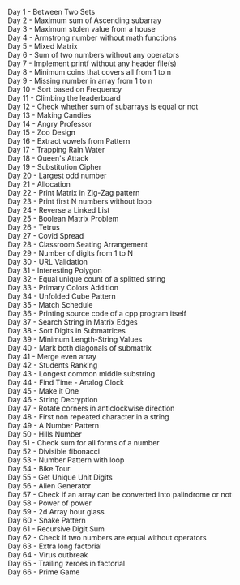Day 1 - Between Two Sets<br>
Day 2 - Maximum sum of Ascending subarray<br>
Day 3 - Maximum stolen value from a house<br>
Day 4 - Armstrong number without math functions<br>
Day 5 - Mixed Matrix<br>
Day 6 - Sum of two numbers without any operators<br>
Day 7 - Implement printf without any header file(s)<br>
Day 8 - Minimum coins that covers all from 1 to n<br>
Day 9 - Missing number in array from 1 to n<br>
Day 10 - Sort based on Frequency<br>
Day 11 - Climbing the leaderboard<br>
Day 12 - Check whether sum of subarrays is equal or not<br>
Day 13 - Making Candies<br>
Day 14 - Angry Professor<br>
Day 15 - Zoo Design<br>
Day 16 - Extract vowels from Pattern<br>
Day 17 - Trapping Rain Water<br>
Day 18 - Queen's Attack<br>
Day 19 - Substitution Cipher<br>
Day 20 - Largest odd number<br>
Day 21 - Allocation<br>
Day 22 - Print Matrix in Zig-Zag pattern<br>
Day 23 - Print first N numbers without loop<br>
Day 24 - Reverse a Linked List<br>
Day 25 - Boolean Matrix Problem<br>
Day 26 - Tetrus<br>
Day 27 - Covid Spread<br>
Day 28 - Classroom Seating Arrangement<br>
Day 29 - Number of digits from 1 to N<br>
Day 30 - URL Validation<br>
Day 31 - Interesting Polygon<br>
Day 32 - Equal unique count of a splitted string<br>
Day 33 - Primary Colors Addition<br>
Day 34 - Unfolded Cube Pattern<br>
Day 35 - Match Schedule<br>
Day 36 - Printing source code of a cpp program itself<br>
Day 37 - Search String in Matrix Edges<br>
Day 38 - Sort Digits in Submatrices<br>
Day 39 - Minimum Length-String Values<br>
Day 40 - Mark both diagonals of submatrix<br>
Day 41 - Merge even array<br>
Day 42 - Students Ranking<br>
Day 43 - Longest common middle substring<br>
Day 44 - Find Time - Analog Clock<br>
Day 45 - Make it One<br>
Day 46 - String Decryption<br>
Day 47 - Rotate corners in anticlockwise direction<br>
Day 48 - First non repeated character in a string<br>
Day 49 - A Number Pattern<br>
Day 50 - Hills Number<br>
Day 51 - Check sum for all forms of a number<br>
Day 52 - Divisible fibonacci<br>
Day 53 - Number Pattern with loop<br>
Day 54 - Bike Tour<br>
Day 55 - Get Unique Unit Digits<br>
Day 56 - Alien Generator<br>
Day 57 - Check if an array can be converted into palindrome or not<br>
Day 58 - Power of power<br>
Day 59 - 2d Array hour glass<br>
Day 60 - Snake Pattern<br>
Day 61 - Recursive Digit Sum<br>
Day 62 - Check if two numbers are equal without operators<br>
Day 63 - Extra long factorial<br>
Day 64 - Virus outbreak<br>
Day 65 - Trailing zeroes in factorial<br>
Day 66 - Prime Game